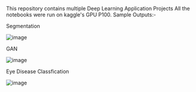 This repository contains multiple Deep Learning Application Projects
All the notebooks were run on kaggle's GPU P100.
Sample Outputs:-

Segmentation

![image](https://github.com/user-attachments/assets/f3050ab1-9ee7-4d08-84f4-1c2f69fc1f59)

GAN

![image](https://github.com/user-attachments/assets/d883061d-2cd7-4b58-95f6-d63467bd830c)

Eye Disease Classfication

![image](https://github.com/user-attachments/assets/1931c2e3-31c5-42b8-a3d8-7e7aa6810082)
